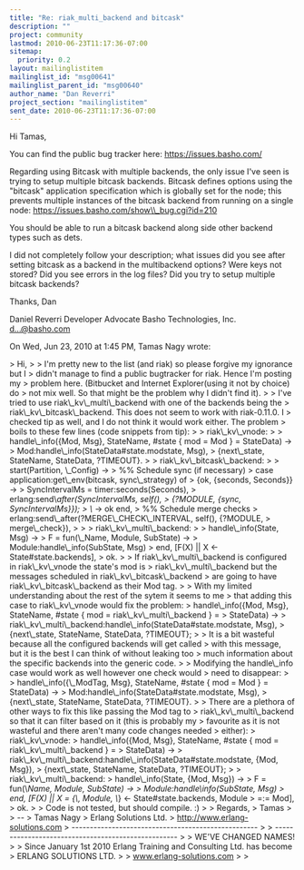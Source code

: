 ```yaml
---
title: "Re: riak_multi_backend and bitcask"
description: ""
project: community
lastmod: 2010-06-23T11:17:36-07:00
sitemap:
  priority: 0.2
layout: mailinglistitem
mailinglist_id: "msg00641"
mailinglist_parent_id: "msg00640"
author_name: "Dan Reverri"
project_section: "mailinglistitem"
sent_date: 2010-06-23T11:17:36-07:00
---
```



Hi Tamas,

You can find the public bug tracker here:
https://issues.basho.com/

Regarding using Bitcask with multiple backends, the only issue I've seen is
trying to setup multiple bitcask backends. Bitcask defines options using the
"bitcask" application specification which is globally set for the node; this
prevents multiple instances of the bitcask backend from running on a single
node:
https://issues.basho.com/show\\_bug.cgi?id=210

You should be able to run a bitcask backend along side other backend types
such as dets.

I did not completely follow your description; what issues did you see after
setting bitcask as a backend in the multibackend options? Were keys not
stored? Did you see errors in the log files? Did you try to setup multiple
bitcask backends?

Thanks,
Dan

Daniel Reverri
Developer Advocate
Basho Technologies, Inc.
d...@basho.com


On Wed, Jun 23, 2010 at 1:45 PM, Tamas Nagy  wrote:

&gt; Hi,
&gt;
&gt; I'm pretty new to the list (and riak) so please forgive my ignorance but I
&gt; didn't manage to find a public bugtracker for riak. Hence I'm posting my
&gt; problem here. (Bitbucket and Internet Explorer(using it not by choice) do
&gt; not mix well. So that might be the problem why I didn't find it).
&gt;
&gt; I've tried to use riak\\_kv\\_multi\\_backend with one of the backends being the
&gt; riak\\_kv\\_bitcask\\_backend. This does not seem to work with riak-0.11.0. I
&gt; checked tip as well, and I do not think it would work either. The problem
&gt; boils to these few lines (code snippets from tip):
&gt;
&gt; riak\\_kv\\_vnode:
&gt;
&gt; handle\\_info({Mod, Msg}, StateName, #state { mod = Mod } = StateData) -&gt;
&gt; Mod:handle\\_info(StateData#state.modstate, Msg),
&gt; {next\\_state, StateName, StateData, ?TIMEOUT}.
&gt;
&gt; riak\\_kv\\_bitcask\\_backend:
&gt;
&gt; start(Partition, \\_Config) -&gt;
&gt; %% Schedule sync (if necessary)
&gt; case application:get\\_env(bitcask, sync\\_strategy) of
&gt; {ok, {seconds, Seconds}} -&gt;
&gt; SyncIntervalMs = timer:seconds(Seconds),
&gt; erlang:send\\_after(SyncIntervalMs, self(),
&gt; {?MODULE, {sync, SyncIntervalMs}});
&gt; \\_ -&gt; ok end,
&gt; %% Schedule merge checks
&gt; erlang:send\\_after(?MERGE\\_CHECK\\_INTERVAL, self(), {?MODULE,
&gt; merge\\_check}),
&gt;
&gt;
&gt; riak\\_kv\\_multi\\_backend:
&gt;
&gt; handle\\_info(State, Msg) -&gt;
&gt; F = fun(\\_Name, Module, SubState) -&gt;
&gt; Module:handle\\_info(SubState, Msg)
&gt; end, [F(X) || X &lt;- State#state.backends],
&gt; ok.
&gt;
&gt; If riak\\_kv\\_multi\\_backend is configured in riak\\_kv\\_vnode the state's mod is
&gt; riak\\_kv\\_multi\\_backend but the messages scheduled in riak\\_kv\\_bitcask\\_backend
&gt; are going to have riak\\_kv\\_bitcask\\_backend as their Mod tag.
&gt;
&gt; With my limited understanding about the rest of the sytem it seems to me
&gt; that adding this case to riak\\_kv\\_vnode would fix the problem:
&gt; handle\\_info({Mod, Msg}, StateName, #state { mod = riak\\_kv\\_multi\\_backend } =
&gt; StateData) -&gt;
&gt; riak\\_kv\\_multi\\_backend:handle\\_info(StateData#state.modstate, Msg),
&gt; {next\\_state, StateName, StateData, ?TIMEOUT};
&gt;
&gt; It is a bit wasteful because all the configured backends will get called
&gt; with this message, but it is the best I can think of without leaking too
&gt; much information about the specific backends into the generic code.
&gt;
&gt; Modifying the handle\\_info case would work as well however one check would
&gt; need to disappear:
&gt;
&gt; handle\\_info({\\_ModTag, Msg}, StateName, #state { mod = Mod } = StateData) -&gt;
&gt; Mod:handle\\_info(StateData#state.modstate, Msg),
&gt; {next\\_state, StateName, StateData, ?TIMEOUT}.
&gt;
&gt; There are a plethora of other ways to fix this like passing the Mod tag to
&gt; riak\\_kv\\_multi\\_backend so that it can filter based on it (this is probably my
&gt; favourite as it is not wasteful and there aren't many code changes needed
&gt; either):
&gt; riak\\_kv\\_vnode:
&gt; handle\\_info({Mod, Msg}, StateName, #state { mod = riak\\_kv\\_multi\\_backend } =
&gt; StateData) -&gt;
&gt; riak\\_kv\\_multi\\_backend:handle\\_info(StateData#state.modstate, {Mod, Msg}),
&gt; {next\\_state, StateName, StateData, ?TIMEOUT};
&gt;
&gt; riak\\_kv\\_multi\\_backend:
&gt; handle\\_info(State, {Mod, Msg}) -&gt;
&gt; F = fun(\\_Name, Module, SubState) -&gt;
&gt; Module:handle\\_info(SubState, Msg)
&gt; end, [F(X) || X = {\\_, Module, \\_} &lt;- State#state.backends, Module
&gt; =:= Mod],
&gt; ok.
&gt;
&gt; Code is not tested, but should compile. :)
&gt;
&gt; Regards,
&gt; Tamas
&gt;
&gt; --
&gt; Tamas Nagy
&gt; Erlang Solutions Ltd.
&gt; http://www.erlang-solutions.com
&gt; ---------------------------------------------------
&gt;
&gt; ---------------------------------------------------
&gt;
&gt; WE'VE CHANGED NAMES!
&gt;
&gt; Since January 1st 2010 Erlang Training and Consulting Ltd. has become
&gt; ERLANG SOLUTIONS LTD.
&gt;
&gt; www.erlang-solutions.com
&gt;
&gt;

